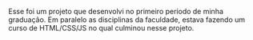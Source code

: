 Esse foi um projeto que desenvolvi no primeiro período de minha graduação. Em paralelo as disciplinas da faculdade, estava fazendo um curso de HTML/CSS/JS no qual culminou nesse projeto.
